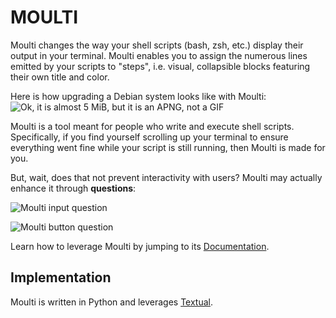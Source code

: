 # MOULTI

Moulti changes the way your shell scripts (bash, zsh, etc.) display their output in your terminal.
Moulti enables you to assign the numerous lines emitted by your scripts to "steps", i.e. visual, collapsible blocks featuring their own title and color.

Here is how upgrading a Debian system looks like with Moulti:
![Ok, it is almost 5 MiB, but it is an APNG, not a GIF](https://xavier.kindwolf.org/p/moulti/doc/img/moulti-demo-debian-upgrade.png?20240218)

Moulti is a tool meant for people who write and execute shell scripts.
Specifically, if you find yourself scrolling up your terminal to ensure everything went fine while your script is still running, then Moulti is made for you.

But, wait, does that not prevent interactivity with users? Moulti may actually enhance it through **questions**:

![Moulti input question](https://xavier.kindwolf.org/p/moulti/doc/img/moulti-input-question.png?20240218)

![Moulti button question](https://xavier.kindwolf.org/p/moulti/doc/img/moulti-button-question.png?20240218)


Learn how to leverage Moulti by jumping to its [Documentation](Documentation.md).

## Implementation

Moulti is written in Python and leverages [Textual](https://textual.textualize.io/).
